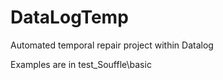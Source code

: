 # DataLogTemp
Automated temporal repair project within Datalog  


Examples are in test_Souffle\basic 